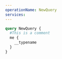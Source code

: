 ```yaml
---
operationName: NewQuery
services:
---
```


```graphql
query NewQuery {
  #This is a comment
  me {
    __typename
  }
}
```

